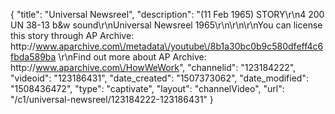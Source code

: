 {
    "title": "Universal Newsreel",
    "description": "(11 Feb 1965) STORY\r\n4 200 UN 38-13 b&w sound\r\nUniversal Newsreel 1965\r\n\r\n\r\nYou can license this story through AP Archive: http:\/\/www.aparchive.com\/metadata\/youtube\/8b1a30bc0b9c580dfeff4c6fbda589ba \r\nFind out more about AP Archive: http:\/\/www.aparchive.com\/HowWeWork",
    "channelid": "123184222",
    "videoid": "123186431",
    "date_created": "1507373062",
    "date_modified": "1508436472",
    "type": "captivate",
    "layout": "channelVideo",
    "url": "\/c1\/universal-newsreel\/123184222-123186431"
}